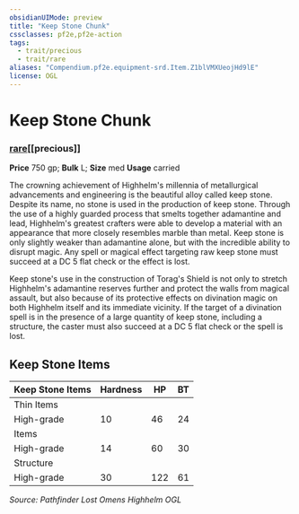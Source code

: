 ```yaml
---
obsidianUIMode: preview
title: "Keep Stone Chunk"
cssclasses: pf2e,pf2e-action
tags:
  - trait/precious
  - trait/rare
aliases: "Compendium.pf2e.equipment-srd.Item.Z1blVMXUeojHd9lE"
license: OGL
---
```

# Keep Stone Chunk

### [rare](rare "Rare Rarity Trait")[[precious]]


**Price** 750 gp; 
**Bulk** L; **Size** med
**Usage** carried

The crowning achievement of Highhelm's millennia of metallurgical advancements and engineering is the beautiful alloy called keep stone. Despite its name, no stone is used in the production of keep stone. Through the use of a highly guarded process that smelts together adamantine and lead, Highhelm's greatest crafters were able to develop a material with an appearance that more closely resembles marble than metal. Keep stone is only slightly weaker than adamantine alone, but with the incredible ability to disrupt magic. Any spell or magical effect targeting raw keep stone must succeed at a DC 5 flat check or the effect is lost.

Keep stone's use in the construction of Torag's Shield is not only to stretch Highhelm's adamantine reserves further and protect the walls from magical assault, but also because of its protective effects on divination magic on both Highhelm itself and its immediate vicinity. If the target of a divination spell is in the presence of a large quantity of keep stone, including a structure, the caster must also succeed at a DC 5 flat check or the spell is lost.

## Keep Stone Items

  

| Keep Stone Items | Hardness | HP | BT |
| --- | --- | --- | --- |
| Thin Items |  |  |  |
| High-grade | 10 | 46 | 24 |
| Items |  |  |  |
| High-grade | 14 | 60 | 30 |
| Structure |  |  |  |
| High-grade | 30 | 122 | 61 |

*Source: Pathfinder Lost Omens Highhelm*
*OGL*